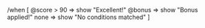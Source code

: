 /when [
  @score > 90 => show "Excellent!"
  @bonus => show "Bonus applied!"
  none => show "No conditions matched"
]